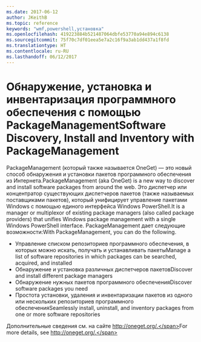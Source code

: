```yaml
---
ms.date: 2017-06-12
author: JKeithB
ms.topic: reference
keywords: "wmf,powershell,установка"
ms.openlocfilehash: 419223884b521487064dbfe53770a94e894c6138
ms.sourcegitcommit: 75f70c7df01eea5e7a2c16f9a3ab1dd437a1f8fd
ms.translationtype: HT
ms.contentlocale: ru-RU
ms.lasthandoff: 06/12/2017
---
```

# <a name="software-discovery-install-and-inventory-with-packagemanagement"></a><span data-ttu-id="d59cb-102">Обнаружение, установка и инвентаризация программного обеспечения с помощью PackageManagement</span><span class="sxs-lookup"><span data-stu-id="d59cb-102">Software Discovery, Install and Inventory with PackageManagement</span></span>

<span data-ttu-id="d59cb-103">PackageManagement (который также называется OneGet) — это новый способ обнаружения и установки пакетов программного обеспечения из Интернета.</span><span class="sxs-lookup"><span data-stu-id="d59cb-103">PackageManagement (aka OneGet) is a new way to discover and install software packages from around the web.</span></span> <span data-ttu-id="d59cb-104">Это диспетчер или концентратор существующих диспетчеров пакетов (также называемых поставщиками пакетов), который унифицирует управление пакетами Windows с помощью единого интерфейса Windows PowerShell.</span><span class="sxs-lookup"><span data-stu-id="d59cb-104">It is a manager or multiplexor of existing package managers (also called package providers) that unifies Windows package management with a single Windows PowerShell interface.</span></span> <span data-ttu-id="d59cb-105">PackageManagement дает следующие возможности:</span><span class="sxs-lookup"><span data-stu-id="d59cb-105">With PackageManagement, you can do the following.</span></span>

-   <span data-ttu-id="d59cb-106">Управление списком репозиториев программного обеспечения, в которых можно искать, получать и устанавливать пакеты</span><span class="sxs-lookup"><span data-stu-id="d59cb-106">Manage a list of software repositories in which packages can be searched, acquired, and installed</span></span>
-   <span data-ttu-id="d59cb-107">Обнаружение и установка различных диспетчеров пакетов</span><span class="sxs-lookup"><span data-stu-id="d59cb-107">Discover and install different package managers</span></span>
-   <span data-ttu-id="d59cb-108">Обнаружение нужных пакетов программного обеспечения</span><span class="sxs-lookup"><span data-stu-id="d59cb-108">Discover software packages you need</span></span>
-   <span data-ttu-id="d59cb-109">Простота установки, удаления и инвентаризации пакетов из одного или нескольких репозиториев программного обеспечения</span><span class="sxs-lookup"><span data-stu-id="d59cb-109">Seamlessly install, uninstall, and inventory packages from one or more software repositories</span></span>

<span data-ttu-id="d59cb-110">Дополнительные сведения см. на сайте http://oneget.org/.</span><span class="sxs-lookup"><span data-stu-id="d59cb-110">For more details, see http://oneget.org/.</span></span>

